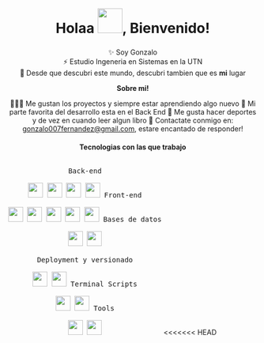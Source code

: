 <h1 align="center"> Holaa <img src="https://emojis.slackmojis.com/emojis/images/1577305505/7373/hand_wave.gif?1577305505" width="50" />, Bienvenido!</h1>
<span align="center">

###
 ✨ Soy Gonzalo <br>
 :zap: Estudio Ingeneria en Sistemas en la UTN <br>
 :speech_balloon: Desde que descubri este mundo, descubri tambien que es **mi** lugar

**Sobre mi!**

👨🏽‍💻 Me gustan los proyectos y siempre estar aprendiendo algo nuevo
🤔 Mi parte favorita del desarrollo esta en el Back End
🌱 Me gusta hacer deportes y de vez en cuando leer algun libro
💬 Contactate conmigo en: [gonzalo007fernandez@gmail.com](mailto:gonzalo007fernandez@gmail.com), estare encantado de responder!
<!-- - 🌐 Pasate a ver mi sitio web personal por aca []() -->

#### Tecnologias con las que trabajo

<p style="display: inline-block;" align="center">
  <kbd>
    <kbd>Back-end</kbd>
    <br>
    <br>
    <img width="30px" src="https://cdn.jsdelivr.net/gh/devicons/devicon/icons/c/c-plain.svg" /> 
    <img width="30px" src="https://cdn.jsdelivr.net/gh/devicons/devicon/icons/java/java-plain.svg" /> 
    <img width="30px" src="https://cdn.jsdelivr.net/gh/devicons/devicon/icons/ruby/ruby-plain.svg" /> 
    <img width="30px" src="https://www.php.net/images/logos/new-php-logo.svg" /> 
  </kbd>
  <kbd>
    <kbd>Front-end</kbd>
    <br>
    <br>
    <img width="30px" src="https://cdn.jsdelivr.net/gh/devicons/devicon/icons/html5/html5-original.svg" /> 
    <img width="30px" src="https://cdn.jsdelivr.net/gh/devicons/devicon/icons/css3/css3-plain.svg" /> 
    <img width="30px" src="https://cdn.jsdelivr.net/gh/devicons/devicon/icons/bootstrap/bootstrap-plain.svg" /> 
    <img width="30px" src="https://cdn.jsdelivr.net/gh/devicons/devicon/icons/angularjs/angularjs-plain.svg" />
    <img width="30px" src="https://cdn.jsdelivr.net/gh/devicons/devicon/icons/javascript/javascript-original.svg" />
  </kbd>
  <kbd>
    <kbd>Bases de datos</kbd>
    <br>
    <br>
    <img width="30px" src="https://www.mysql.com/common/logos/logo-mysql-170x115.png" />
    <img width="30px" src="https://cdn.jsdelivr.net/gh/devicons/devicon/icons/microsoftsqlserver/microsoftsqlserver-plain.svg" />
  </kbd>
  <br>
  <br>
 
  <kbd>
    <kbd>Deployment y versionado</kbd>
    <br>
    <br>
    <img width="30px" src="https://cdn.jsdelivr.net/gh/devicons/devicon/icons/git/git-plain.svg" />
    <img width="30px" src="https://cdn.jsdelivr.net/gh/devicons/devicon/icons/docker/docker-plain.svg" />
  </kbd>
  <kbd>
    <kbd>Terminal Scripts</kbd>
    <br>
    <br>
    <img width="30px" src="https://cdn.jsdelivr.net/gh/devicons/devicon/icons/bash/bash-original.svg" />
    <img width="30px" src="https://cdn.jsdelivr.net/gh/devicons/devicon/icons/nano/nano-original.svg" />
  </kbd>
  <kbd>
    <kbd>Tools</kbd>
    <br>
    <br>
    <img width="30px" src="https://cdn.jsdelivr.net/gh/devicons/devicon/icons/vscode/vscode-original.svg" />
    <img width="30px" src="https://cdn.jsdelivr.net/gh/devicons/devicon/icons/intellij/intellij-plain.svg" />
  </kbd>
</p>
<<<<<<< HEAD

<!--
![snake gif](https://github.com/GonzaloFernandez20/GonzaloFernandez20/blob/output/github-contribution-grid-snake.svg)

=======
<!--
![snake gif](https://github.com/GonzaloFernandez20/GonzaloFernandez20/blob/output/github-contribution-grid-snake.svg)
>>>>>>> 5498c302b8034c12669b7abbede83c4364a05f60
 <h2 align="center"><u>Mis estadisticas</u></h2>
<p align="center">
<img align="center" src="https://github-readme-stats.vercel.app/api/top-langs/?username=GonzaloFernandez20&layout=compact&theme=github_dark&langs_count=10&exclude_repo=kasweb">
<br>
<br>
<img align="center" src="https://github-readme-stats.vercel.app/api?username=GonzaloFernandez20&count_private=true&show_icons=trueline_height=21&theme=github_dark">	
<br>
<br>
<img align="center" src="https://github-readme-streak-stats.herokuapp.com/?user=GonzaloFernandez20&theme=holi-theme">
</p> -->


